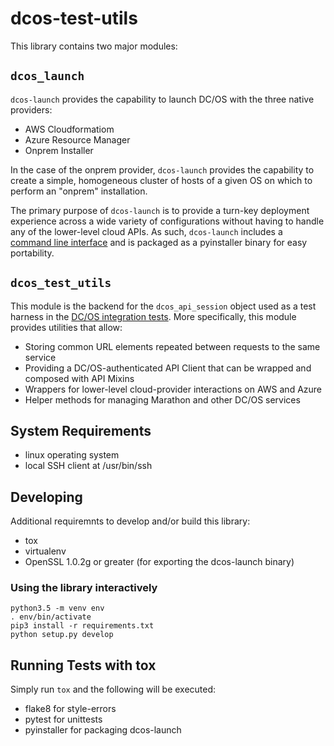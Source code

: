 # dcos-test-utils
This library contains two major modules:
## `dcos_launch`
`dcos-launch` provides the capability to launch DC/OS with the three native providers:
* AWS Cloudformatiom
* Azure Resource Manager
* Onprem Installer

In the case of the onprem provider, `dcos-launch` provides the capability to create a simple, homogeneous cluster of hosts of a given OS on which to perform an "onprem" installation.

The primary purpose of `dcos-launch` is to provide a turn-key deployment experience across a wide variety of configurations without having to handle any of the lower-level cloud APIs. As such, `dcos-launch` includes a [command line interface](dcos_launch/README.md) and is packaged as a pyinstaller binary for easy portability.

## `dcos_test_utils`
This module is the backend for the `dcos_api_session` object used as a test harness in the [DC/OS integration tests](http://github.com/dcos/dcos/tree/master/packages/dcos-integration-test/extra). More specifically, this module provides utilities that allow:
* Storing common URL elements repeated between requests to the same service
* Providing a DC/OS-authenticated API Client that can be wrapped and composed with API Mixins
* Wrappers for lower-level cloud-provider interactions on AWS and Azure
* Helper methods for managing Marathon and other DC/OS services

## System Requirements
* linux operating system
* local SSH client at /usr/bin/ssh

## Developing
Additional requiremnts to develop and/or build this library:
* tox
* virtualenv
* OpenSSL 1.0.2g or greater (for exporting the dcos-launch binary)

### Using the library interactively
```
python3.5 -m venv env
. env/bin/activate
pip3 install -r requirements.txt
python setup.py develop
```

## Running Tests with tox
Simply run `tox` and the following will be executed:
* flake8 for style-errors
* pytest for unittests
* pyinstaller for packaging dcos-launch
